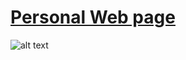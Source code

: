 # [Personal Web page](https://rodchenk.github.io)

![alt text](https://user-images.githubusercontent.com/30366483/55909467-6eb81000-5bdc-11e9-8951-fc31bd848c03.png)
